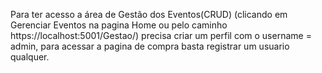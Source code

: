 Para ter acesso a área de Gestão dos Eventos(CRUD) (clicando em Gerenciar Eventos na pagina Home ou pelo caminho https://localhost:5001/Gestao/) precisa criar um perfil com o username = admin, para acessar a pagina de compra basta registrar um usuario qualquer.



  





